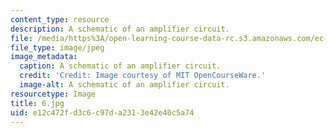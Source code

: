 ```yaml
---
content_type: resource
description: A schematic of an amplifier circuit.
file: /media/https%3A/open-learning-course-data-rc.s3.amazonaws.com/ec-s06-practical-electronics-fall-2004/e12c472fd3c6c97da2313e42e40c5a74_6.jpg
file_type: image/jpeg
image_metadata:
  caption: A schematic of an amplifier circuit.
  credit: 'Credit: Image courtesy of MIT OpenCourseWare.'
  image-alt: A schematic of an amplifier circuit.
resourcetype: Image
title: 6.jpg
uid: e12c472f-d3c6-c97d-a231-3e42e40c5a74
---
```

